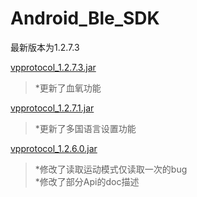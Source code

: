 # Android_Ble_SDK


最新版本为1.2.7.3

[vpprotocol_1.2.7.3.jar](https://github.com/HBandSDK/Android_Ble_SDK/blob/master/android_sdk_source/jar_core/vpprotocol_1.2.7.3.jar)  
>*更新了血氧功能  

[vpprotocol_1.2.7.1.jar](https://github.com/HBandSDK/Android_Ble_SDK/blob/master/android_sdk_source/jar_core/vpprotocol_1.2.7.1.jar)  
>*更新了多国语言设置功能  


[vpprotocol_1.2.6.0.jar](https://github.com/HBandSDK/Android_Ble_SDK/blob/master/android_sdk_source/jar_core/vpprotocol_1.2.6.0.jar)  
>*修改了读取运动模式仅读取一次的bug  
>*修改了部分Api的doc描述  
